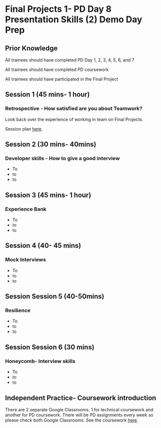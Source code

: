 # Final Projects 1- PD Day 8 Presentation Skills \(2\) Demo Day Prep

## Prior Knowledge  

All trainees should have completed PD Day 1, 2, 3, 4, 5, 6, and 7

All trainees should have completed PD coursework 

All trainees should have participated in the Final Project

## Session 1 \(45 mins- 1 hour\)

### Retrospective - How satisfied are you about Teamwork? 

Look back over the experience of working in team on Final Projects. 

Session plan [here](https://personaldevelopment.codeyourfuture.io/sessions/final-projects-1-pd-day-7/retro-how-satisfied-are-we-about-teamwork). 



## Session 2 \(30 mins- 40mins\)

### Developer skills - How to give a good interview

* To
* to
* to



## Session 3 \(45 mins- 1 hour\)

### Experience Bank

* To
* to
* to



## Session 4 \(40- 45 mins\)

### Mock Interviews

* To
* to
* to



## Session Session 5 \(40-50mins\) 

### Resilience

* To
* to
* to





## Session Session 6 \(30 mins\) 

### Honeycomb- Interview skills

* To
* to
* to

## Independent Practice- Coursework introduction ‌ <a id="independent-practice-coursework-introduction"></a>

There are 2 separate Google Classrooms. 1 for technical coursework and another for PD coursework. There will be PD assignments every week so please check both Google Classrooms. See the coursework [here](https://personaldevelopment.codeyourfuture.io/sessions/js2-pd-day-4/coursework).



